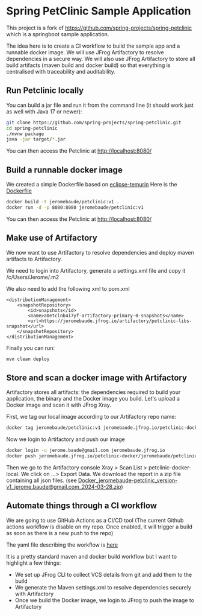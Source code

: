# Spring PetClinic Sample Application

This project is a fork of https://github.com/spring-projects/spring-petclinic which is a springboot sample application.

The idea here is to create a CI workflow to build the sample app and a runnable docker image. We will use JFrog Artifactory to resolve dependencies in a secure way. We will also use JFrog Artifactory to store all build artifacts (maven build and docker build) so that everything is centralised with traceability and auditability.


## Run Petclinic locally

You can build a jar file and run it from the command line (it should work just as well with Java 17 or newer):

```bash
git clone https://github.com/spring-projects/spring-petclinic.git
cd spring-petclinic
./mvnw package
java -jar target/*.jar
```

You can then access the Petclinic at <http://localhost:8080/>

## Build a runnable docker image

We created a simple Dockerfile based on [eclipse-temurin](https://hub.docker.com/_/eclipse-temurin)
Here is the [Dockerfile](https://github.com/jeromebaude/jfrog-petclinic/blob/main/Dockerfile)

```bash
docker build -t jeromebaude/petclinic:v1 .
docker run -d -p 8080:8080 jeromebaude/petclinic:v1
```

You can then access the Petclinic at <http://localhost:8080/>

## Make use of Artifactory

We now want to use Artifactory to resolve dependencies and deploy maven artifacts to Artifactory.

We need to login into Artifactory, generate a settings.xml file and copy it /c/Users/Jerome/.m2

We also need to add the following xml to pom.xml

```
<distributionManagement>
    <snapshotRepository>
        <id>snapshots</id>
        <name>a0etclnb4i7yf-artifactory-primary-0-snapshots</name>
        <url>https://jeromebaude.jfrog.io/artifactory/petclinic-libs-snapshot</url>
    </snapshotRepository>
</distributionManagement>
```

Finally you can run:
```bash
mvn clean deploy
```

## Store and scan a docker image with Artifactory

Artifactory stores all artifacts: the dependencies required to build your application, the binary and the Docker image you build.
Let's upload a Docker image and scan it with JFrog Xray. 

First, we tag our local image according to our Artifactory repo name:
```bash
docker tag jeromebaude/petclinic:v1 jeromebaude.jfrog.io/petclinic-docker/jeromebaude/petclinic:v1
```

Now we login to Artifactory and push our image

```bash
docker login -u jerome.baude@gmail.com jeromebaude.jfrog.io
docker push jeromebaude.jfrog.io/petclinic-docker/jeromebaude/petclinic:v1
```

Then we go to the Artifactory console Xray > Scan List > petclinic-docker-local. We click on ...> Export Data. We download the report in a zip file containing all json files. (see Docker_jeromebaude-petclinic_version-v1_jerome.baude@gmail.com_2024-03-28.zip)

## Automate things through a CI workflow

We are going to use GitHub Actions as a CI/CD tool
(The current Github actions workflow is disable on my repo. Once enabled, it will trigger a build as soon as there is a new push to the repo)

The yaml file describing the workflow is [here](https://github.com/jeromebaude/jfrog-petclinic/blob/main/.github/workflows/maven-build.yml)

It is a pretty standard maven and docker build workflow but I want to highlight a few things:
- We set up JFrog CLI to collect VCS details from git and add them to the build
- We generate the Maven settings.xml to resolve dependencies securely with Artifactory  
- Once we build the Docker image, we login to JFrog to push the image to Artifactory